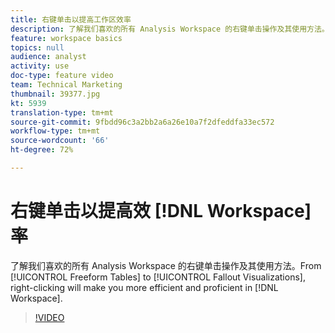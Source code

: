```yaml
---
title: 右键单击以提高工作区效率
description: 了解我们喜欢的所有 Analysis Workspace 的右键单击操作及其使用方法。从自由格式表到流失可视化图表，右键单击操作可以让您更高效、更熟练地在工作区中进行操作。
feature: workspace basics
topics: null
audience: analyst
activity: use
doc-type: feature video
team: Technical Marketing
thumbnail: 39377.jpg
kt: 5939
translation-type: tm+mt
source-git-commit: 9fbdd96c3a2bb2a6a26e10a7f2dfeddfa33ec572
workflow-type: tm+mt
source-wordcount: '66'
ht-degree: 72%

---
```



# 右键单击以提高效 [!DNL Workspace] 率

了解我们喜欢的所有 Analysis Workspace 的右键单击操作及其使用方法。From [!UICONTROL Freeform Tables] to [!UICONTROL Fallout Visualizations], right-clicking will make you more efficient and proficient in [!DNL Workspace].

>[!VIDEO](https://video.tv.adobe.com/v/39377/?quality=12&learn=on)
